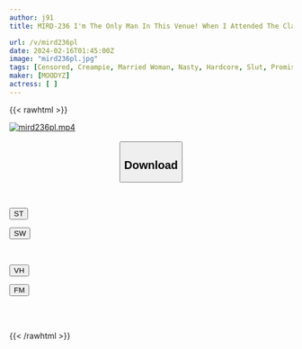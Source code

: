 ```yaml
---
author: j91
title: MIRD-236 I'm The Only Man In This Venue! When I Attended The Class Reunion, All The Participants Were Girls! Everyone Got Married And Had Sex For The First Time In A While, Getting Drunk And Making A Fuss About Panty Shots, Pussies, And Boobs Being Blown Out! The Sexless Classmate Girls Go Wild, Pass Aphrodisiacs Around, And Have All-you-can-cheat Raw Sex And Creampie Until The Morning, Reverse 9P...

url: /v/mird236pl
date: 2024-02-16T01:45:00Z
image: "mird236pl.jpg"
tags: [Censored, Creampie, Married Woman, Nasty, Hardcore, Slut, Promiscuity	]
maker: [MOODYZ]
actress: [ ]
---
```



{{< rawhtml >}}

<div class="video" data-videoid="JeJzQWog71sjBD2">
    <a href="javascript:;">
        <img src="/v/mird236pl/mird236pl.jpg" width="WIDTH" height="HEIGHT" alt="mird236pl.mp4" loading="lazy">
    </a>
</div>

<script type="text/javascript" src="https://j91.asia/asset/on-demand-st.js"></script>

<br>
  <link rel="stylesheet" href="https://j91.asia/asset/bs5.css">
  
  <center>
  <button class="btn btn-primary" type="button" data-bs-toggle="collapse" data-bs-target=".multi-collapse" aria-expanded="false" aria-controls="multiCollapseExample1 multiCollapseExample2"><h2>Download</h2></button></center>
</p>
<div class="row">
  <div class="col">
    <div class="collapse multi-collapse" id="multiCollapseExample1">
      <div class="card card-body">
	      	      <br>
<div class="buttons">  
<p><a href="https://streamtape.to/v/JeJzQWog71sjBD2" target="_blank"><button class="btn-hover color-3"><i class="fa fa-download"></i> ST</button></a></p>
<p><a href="https://cdnwish.com/nsnvg8eph5lh" target="_blank"><button class="btn-hover color-2"><i class="fa fa-download"></i> SW</button></a></p></div>
    </div>
  </div>
</div>
  <div class="col">
    <div class="collapse multi-collapse" id="multiCollapseExample2">
      <div class="card card-body">
	      <br>
<div class="buttons">
<p><a href="javascript:;" target="_blank"><button class="btn-hover color-9"><i class="fa fa-download"></i> VH</button></a></p>
<p><a href="javascript:;"><button class="btn-hover color-8"><i class="fa fa-download"></i> FM</button></a></p></div>
<br><br>
      </div>
    </div>
  </div>
</div>

{{< /rawhtml >}}